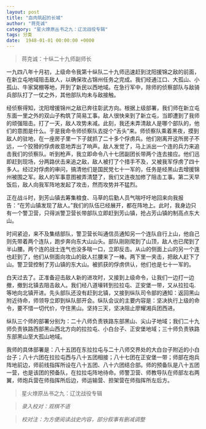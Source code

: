 ```yaml
---
layout: post
title: "血肉筑起的长城"
author: "蒋克诚"
category: "星火燎原丛书之九：辽沈战役专辑"
tags: 分类
date:  1948-01-01 00:00:00 +0000
---
```

> 蒋克诚：十纵二十九师副师长

一九四八年十月初，上级命令我第十纵队二十九师迅速赶到沈阳援锦之敌的前面，在新立屯地域阻击敌人，以确保攻占锦州任务之完成。我们经通江口、大孤山、小孤山、牛家窝棚等地，开到了新民以西地域。在急行军中，除师的侦察部队与敌骑兵部队打了一仗之外，其他部队均未与敌接触。

经侦察得知，沈阳增援锦州之敌已奔往彰武方向。根据上级部署，我们师在新立屯东面一里之外的双山子构筑了简易工事。敌人很快来到了新立屯，当即遭到了我师的顽强阻击。打了一天，敌人攻势未减。此刻，我还未弄清敌人是哪个部队的，他们的意图是什么。于是我命令师侦察队去捉个“舌头”来。师侦察队乘着黑夜，摸到敌人的驻地，在一座房子里一下子就抓了二十多个俘虏兵。他们刚离开这所房子不远，一个狡猾的俘虏故意地弄出了响声。敌人发觉了，马上派出一个连的兵力来追击我们的侦察队。听到枪声，我立即命令八十七团副团长带两个连去接应。他们迅即赶到现场，分两路伏击来追之敌，敌人被打了个措手不及，又被我军俘虏了四十多人。经过对俘虏的审问，搞清他们是国民党七十一军的，任务是经黑山去增援锦州被围之军。敌人的军事意图被弄清楚了，我们又连夜加修了阻击工事。第二天早饭后，敌人向我军阵地发起了攻击，然而攻势并不猛烈。

正在战斗时，到芳山镇去筹集粮食、马草的后勤人员气喘吁吁地回来向我报告：“在芳山镇发现了敌人。”我们的队伍已经展开，都在阵地上。此时，我身边只有一个警卫营，只得派警卫营长带部队立即赶到芳山镇，抢占芳山镇的制高点东大山。

时间紧迫，来不及集结部队，警卫营长叫通信员通知另一个连队自行上山，他自己则先带着两个连队，跑步奔向东大山山头。部队刚刚爬到了山顶，敌人也已爬到了半山腰。两个连的战士连气也没多喘一口，立即反击。从山的侧面上山的另一个连也赶到了，他们从侧面向攻山的敌人拦腰来了一棒。两下里一夹击，把敌人赶下了山。警卫营控制了芳山镇的东大山。被抓获的俘虏供认，他们也是七十一军的。

白天过去了。正准备迎击敌人新的进攻时，又接到上级命令，让我们一边打一边撤，撤到北镇去阻击敌人。我们经八道壕转到拉拉屯、正安堡一带，又从拉拉屯.等地向北镇开进。先头部队还没有赶到北镇，又接到纵队司令部的通知：返回黑山附近待命，师领导立即到纵队部开会。纵队会议的主要内容是：坚决执行上级的命令，要不惜一切代价，守住黑山。坚持三天，坚决阻止廖耀湘兵团西进。

纵队三个师的部署分别为：二十八师负责铁路东部黑山、尖山子地域；我们二十九师负责铁路西部黑山西北方向的拉拉屯、小白台子、正安堡地域；三十师负责铁路东部黑山至大孤山地域。

我师的具体部署是：八十五团在东拉拉屯与二十八师交界处的大白台子附近的小白台子；八十六团在拉拉屯西与八十五团相接；八十七团在正安堡一带；师部在炮兵阵地前边，师前线指挥所设在八十五团、八十六团结合部。师的预备队是八十五团一营，也是该团的预备队，在拉拉屯阵地待命。师警卫营、师教导队在师部左右两翼，师炮兵营在师指挥所后边，师运输营、担架营在师指挥所左后方。


> 星火燎原丛书之九：辽沈战役专辑

> *录入校对：观棋不语*

> *校对注：为方便阅读战史内容，部分叙事有删减调整*
